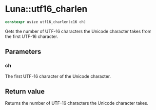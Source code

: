 # Luna::utf16_charlen

```c++
constexpr usize utf16_charlen(c16 ch)
```

Gets the number of UTF-16 characters the Unicode character takes from the first UTF-16 character. 



## Parameters
### ch
The first UTF-16 character of the Unicode character. 

## Return value
Returns the number of UTF-16 characters the Unicode character takes. 

